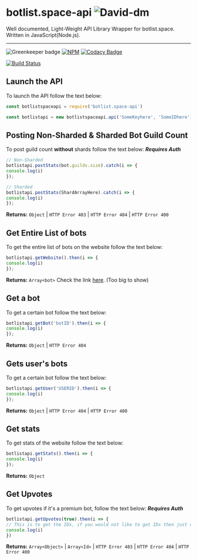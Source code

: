 
# botlist.space-api    ![David-dm](https://david-dm.org/Wist9063/botlist.space-api.svg)
Well documented, Light-Weight API Library Wrapper for botlist.space. Written in JavaScript(Node.js).
***
![Greenkeeper badge](https://badges.greenkeeper.io/Wist9063/botlist.space-api.svg)     [![NPM](https://nodei.co/npm/botlist.space-api.png)](https://nodei.co/npm/botlist.space-api/)
[![Codacy Badge](https://api.codacy.com/project/badge/Grade/a8e83487b2a349aba7501bfc156060ea)](https://www.codacy.com/app/Wist9063/botlist.space-api?utm_source=github.com&amp;utm_medium=referral&amp;utm_content=Wist9063/botlist.space-api&amp;utm_campaign=Badge_Grade)

[![Build Status](https://travis-ci.org/Wist9063/botlist.space-api.svg?branch=master)](https://travis-ci.org/Wist9063/botlist.space-api)
## Launch the API
To launch the API follow the text below:
```js
const botlistspaceapi = require('botlist.space-api')

const botlistapi = new botlistspaceapi.api('SomeKeyhere', 'SomeIDhere')
```

## Posting Non-Sharded & Sharded Bot Guild Count
To post guild count **without** shards follow the text below: ***Requires Auth***
```js
// Non-Sharded
botlistapi.postStats(bot.guilds.size).catch(i => {
console.log(i)
});

// Sharded
botlistapi.postStats(ShardArrayHere).catch(i => {
console.log(i)
});
```
**Returns:** `Object` | `HTTP Error 403` | `HTTP Error 404` | `HTTP Error 400`

## Get Entire List of bots
To get the entire list of bots on the website follow the text below:
```js
botlistapi.getWebsite().then(i => {
console.log(i)
});
```
**Returns:** `Array<bot>`
Check the link [here](https://botlist.space/api/bots). (Too big to show)

## Get a bot
To get a certain bot follow the text below:
```js
botlistapi.getBot('botID').then(i => { 
console.log(i)
});
```
**Returns:** `Object` | `HTTP Error 404`
## Gets user's bots
To get a certain bot follow the text below:
```js
botlistapi.getUser('USERID').then(i => {
console.log(i)
});
```
**Returns:** `Object` | `HTTP Error 404` | `HTTP Error 400`


## Get stats
To get stats of the website follow the text below:
```js
botlistapi.getStats().then(i => { 
console.log(i)
});
```
**Returns:**  `Object`

## Get Upvotes
To get upvotes if it's a premium bot, follow the text below: ***Requires Auth***

```js
botlistapi.getUpvotes(true).then(i => { 
// This is to get the IDs, if you would not like to get IDs then just change it to false.
console.log(i)
})
```

**Returns:** `Array<Object>` | `Array<Id>` | `HTTP Error 403` | `HTTP Error 404` | `HTTP Error 400` 
